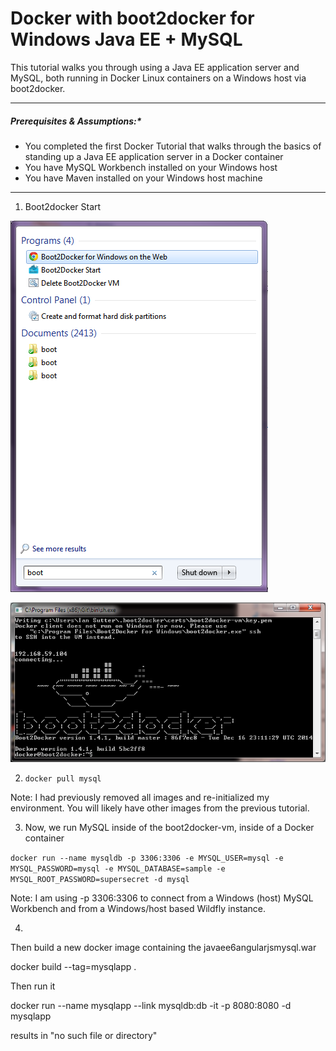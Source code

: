 Docker with boot2docker for Windows Java EE + MySQL
===================================================

This tutorial walks you through using a Java EE application server and MySQL, both running in Docker Linux containers on a Windows host via boot2docker.

* * *
##### Prerequisites & Assumptions:*
* You completed the first Docker Tutorial that walks through the basics of standing up a Java EE application server in a Docker container
* You have MySQL Workbench installed on your Windows host
* You have Maven installed on your Windows host machine
* * *


1. Boot2docker Start

![Alt text](/screenshots/boot2docker_start_menu.png?raw=true "Start Menu")

![Alt text](/screenshots/start_sh_running.png?raw=true "Boot2Docker Command Prompt")

2.  `docker pull mysql`

Note: I had previously removed all images and re-initialized my environment.  You will likely have other
images from the previous tutorial.


3. Now, we run MySQL inside of the boot2docker-vm, inside of a Docker container

`docker run --name mysqldb -p 3306:3306 -e MYSQL_USER=mysql -e MYSQL_PASSWORD=mysql -e MYSQL_DATABASE=sample -e MYSQL_ROOT_PASSWORD=supersecret -d mysql`

Note: I am using -p 3306:3306 to connect from a Windows (host) MySQL Workbench
and from a Windows/host based Wildfly instance.  

4. 

Then build a new docker image containing the javaee6angularjsmysql.war

docker build --tag=mysqlapp .

Then run it

docker run --name mysqlapp --link mysqldb:db -it -p 8080:8080 -d mysqlapp

results in "no such file or directory"
